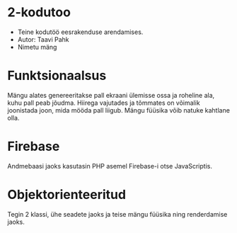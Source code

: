 # 2-kodutoo

- Teine kodutöö eesrakenduse arendamises.
- Autor: Taavi Pahk
- Nimetu mäng

# Funktsionaalsus
Mängu alates genereeritakse pall ekraani ülemisse ossa ja roheline ala, kuhu pall peab jõudma. Hiirega vajutades ja tõmmates on võimalik joonistada joon, mida mööda pall liigub. Mängu füüsika võib natuke kahtlane olla.

# Firebase
Andmebaasi jaoks kasutasin PHP asemel Firebase-i otse JavaScriptis.

# Objektorienteeritud
Tegin 2 klassi, ühe seadete jaoks ja teise mängu füüsika ning renderdamise jaoks.